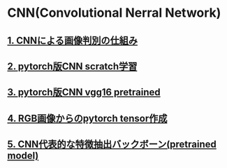 # CNN(Convolutional Nerral Network)

## [1. CNNによる画像判別の仕組み](what%20is%20CNN.md)
## [2. pytorch版CNN scratch学習](cnn_scratch.md)
## [3. pytorch版CNN vgg16 pretrained](cnn_vgg16_pretrained.md)
## [4. RGB画像からのpytorch tensor作成](./create_RGBtensor.md)
## [5. CNN代表的な特徴抽出バックボーン(pretrained model)](cnn_pretrained_model.md)
